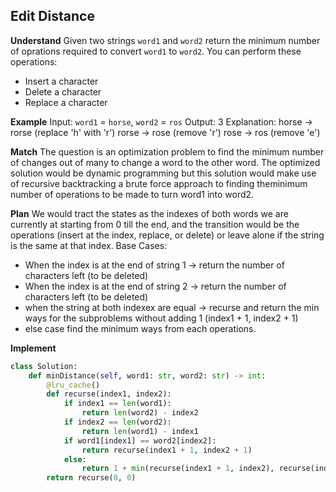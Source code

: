 ## Edit Distance
**Understand**
Given two strings `word1` and `word2` return the minimum number of oprations required to convert `word1` to `word2`.
You can perform these operations:
- Insert a character
- Delete a character
- Replace a character

**Example**
Input: `word1` = `horse`, `word2` = `ros`
Output: 3
Explanation: 
horse -> rorse (replace 'h' with 'r')
rorse -> rose (remove 'r')
rose -> ros (remove 'e')

**Match**
The question is an optimization problem to find the minimum number of changes out of many to change a word to the other word. The optimized solution would be dynamic programming but this solution would make use of recursive backtracking a brute force approach to finding theminimum number of operations to be made to turn word1 into word2.

**Plan**
We would tract the states as the indexes of both words we are currently at starting from 0 till the end, and the transition would be the operations (insert at the index, replace, or delete) or leave alone if the string is the same at that index.
Base Cases:
- When the index is at the end of string 1 -> return the number of characters left (to be deleted)
- When the index is at the end of string 2 -> return the number of characters left (to be deleted)
- when the string at both indexex are equal -> recurse and return the min ways for the subproblems without adding 1 (index1 + 1, index2 + 1)
- else case find the minimum ways from each operations.

**Implement**
```py
class Solution:
    def minDistance(self, word1: str, word2: str) -> int:
        @lru_cache()
        def recurse(index1, index2):
            if index1 == len(word1):
                return len(word2) - index2
            if index2 == len(word2):
                return len(word1) - index1
            if word1[index1] == word2[index2]:
                return recurse(index1 + 1, index2 + 1)
            else:
                return 1 + min(recurse(index1 + 1, index2), recurse(index1, index2 + 1), recurse(index1 + 1, index2 + 1))
        return recurse(0, 0)
```